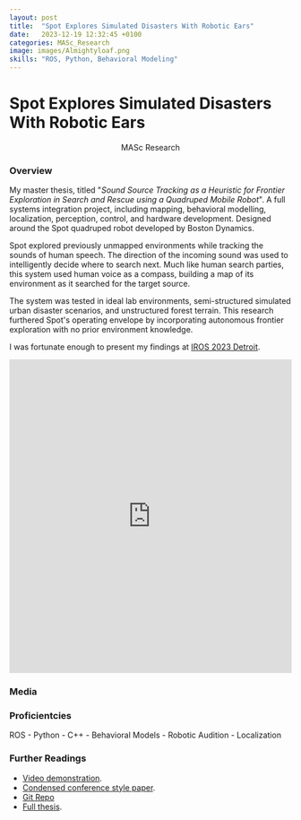 ```yaml
---
layout: post
title:  "Spot Explores Simulated Disasters With Robotic Ears"
date:   2023-12-19 12:32:45 +0100
categories: MASc_Research
image: images/Almightyloaf.png
skills: "ROS, Python, Behavioral Modeling"
---
```


# Spot Explores Simulated Disasters With Robotic Ears
<!-- Type of Project -->
<div align="center"> MASc Research </div>

### Overview
My master thesis, titled "*Sound Source Tracking as a Heuristic for Frontier Exploration in Search and Rescue using a Quadruped Mobile Robot*". A full systems integration project, including mapping, behavioral modelling, localization, perception, control, and hardware development. Designed around the Spot quadruped robot developed by Boston Dynamics.

Spot explored previously unmapped environments while tracking the sounds of human speech. The direction of the incoming sound was used to intelligently decide where to search next. Much like human search parties, this system used human voice as a compass, building a map of its environment as it searched for the target source.

The system was tested in ideal lab environments, semi-structured simulated urban disaster scenarios, and unstructured forest terrain. This research furthered Spot's operating envelope by incorporating autonomous frontier exploration with no prior environment knowledge.

I was fortunate enough to present my findings at [IROS 2023 Detroit](https://www.linkedin.com/posts/francesco-marrato_iros2023-activity-7114980573646917632-9t4Y?utm_source=share&utm_medium=member_desktop).

<iframe src="https://www.linkedin.com/embed/feed/update/urn:li:share:7114980572967444480" height="560" width="504" frameborder="0" allowfullscreen="" title="Embedded post"></iframe>

### Media

### Proficientcies

ROS - Python - C++ - Behavioral Models - Robotic Audition - Localization

### Further Readings
* [Video demonstration](https://www.youtube.com/watch?v=P1QKg5s2XsQ).
* [Condensed conference style paper](https://github.com/offroad-robotics/sst_as_a_heuristic_for_frontier_exploration/blob/main/project_images/ICRA2024_Sound_Source_Tracking_as_a_Heuristic_for_Search.pdf).
* [Git Repo](https://github.com/TankyFranky/masc_research_spot_auditory_exploration)
* [Full thesis](https://hdl.handle.net/1974/32734).

